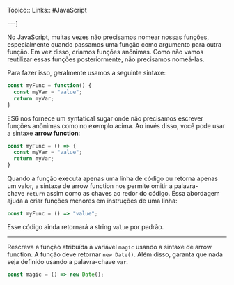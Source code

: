 Tópico::
Links:: #JavaScript 

---]

No JavaScript, muitas vezes não precisamos nomear nossas funções, especialmente quando passamos uma função como argumento para outra função. Em vez disso, criamos funções anônimas. Como não vamos reutilizar essas funções posteriormente, não precisamos nomeá-las.

Para fazer isso, geralmente usamos a seguinte sintaxe:

```js
const myFunc = function() {
  const myVar = "value";
  return myVar;
}
```

ES6 nos fornece um syntatical sugar onde não precisamos escrever funções anônimas como no exemplo acima. Ao invés disso, você pode usar a sintaxe **arrow function**:

```js
const myFunc = () => {
  const myVar = "value";
  return myVar;
}
```

Quando a função executa apenas uma linha de código ou retorna apenas um valor, a sintaxe de arrow function nos permite omitir a palavra-chave `return` assim como as chaves ao redor do código. Essa abordagem ajuda a criar funções menores em instruções de uma linha:

```js
const myFunc = () => "value";
```

Esse código ainda retornará a string `value` por padrão.

---

Rescreva a função atribuída à variável `magic` usando a sintaxe de arrow function. A função deve retornar `new Date()`. Além disso, garanta que nada seja definido usando a palavra-chave `var`.

```js
const magic = () => new Date();
```